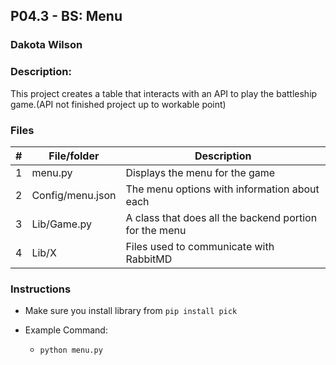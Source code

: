 ## P04.3 - BS: Menu
### Dakota Wilson
### Description:

This project creates a table that interacts with an API to play the battleship game.(API not finished project up to workable point)

### Files

|   #   | File/folder              | Description                                                         |
| :---: | ------------------------ | ------------------------------------------------------------------- |
|   1   | menu.py                  | Displays the menu for the game                                      |
|   2   | Config/menu.json         | The menu options with information about each                        |
|   3   | Lib/Game.py              | A class that does all the backend portion for the menu              |
|   4   | Lib/X                    | Files used to communicate with RabbitMD                             |


### Instructions

- Make sure you install library from `pip install pick`

- Example Command:
    - `python menu.py`